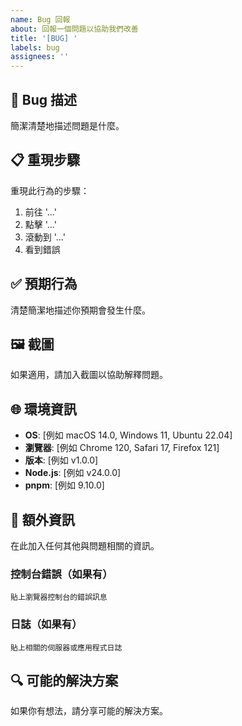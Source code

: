 ```yaml
---
name: Bug 回報
about: 回報一個問題以協助我們改善
title: '[BUG] '
labels: bug
assignees: ''
---
```


## 🐛 Bug 描述

簡潔清楚地描述問題是什麼。

## 📋 重現步驟

重現此行為的步驟：

1. 前往 '...'
2. 點擊 '...'
3. 滾動到 '...'
4. 看到錯誤

## ✅ 預期行為

清楚簡潔地描述你預期會發生什麼。

## 🖼️ 截圖

如果適用，請加入截圖以協助解釋問題。

## 🌐 環境資訊

- **OS**: [例如 macOS 14.0, Windows 11, Ubuntu 22.04]
- **瀏覽器**: [例如 Chrome 120, Safari 17, Firefox 121]
- **版本**: [例如 v1.0.0]
- **Node.js**: [例如 v24.0.0]
- **pnpm**: [例如 9.10.0]

## 📝 額外資訊

在此加入任何其他與問題相關的資訊。

### 控制台錯誤（如果有）

```
貼上瀏覽器控制台的錯誤訊息
```

### 日誌（如果有）

```
貼上相關的伺服器或應用程式日誌
```

## 🔍 可能的解決方案

如果你有想法，請分享可能的解決方案。
